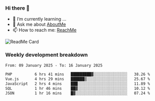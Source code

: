 ### Hi there 👋

- 🌱 I’m currently learning ...
- 💬 Ask me about [AboutMe](https://www.itzcy.com/about)
- 📫 How to reach me: [ReachMe](https://www.itzcy.com/about)

![ReadMe Card](https://github-readme-stats-ten-gilt.vercel.app/api?username=SuperChenYun&show_icons=true&title_color=fff&icon_color=79ff97&text_color=9f9f9f&bg_color=151515&hide_border=true)

### Weekly development breakdown
<!--START_SECTION:waka-->

```txt
From: 09 January 2025 - To: 16 January 2025

PHP          6 hrs 41 mins   █████████▓░░░░░░░░░░░░░░░   38.26 %
Vue.js       4 hrs 29 mins   ██████▒░░░░░░░░░░░░░░░░░░   25.67 %
JavaScript   2 hrs 4 mins    ███░░░░░░░░░░░░░░░░░░░░░░   11.89 %
SQL          1 hr 46 mins    ██▓░░░░░░░░░░░░░░░░░░░░░░   10.12 %
JSON         1 hr 16 mins    █▓░░░░░░░░░░░░░░░░░░░░░░░   07.24 %
```

<!--END_SECTION:waka-->
